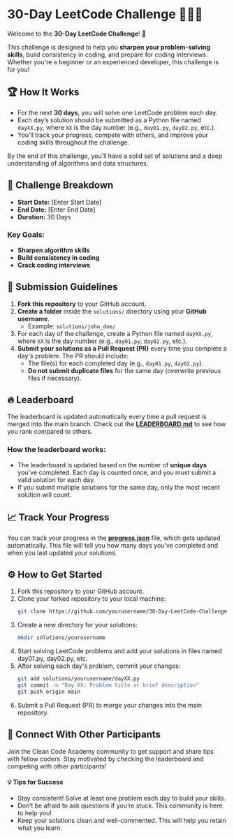 # 30-Day LeetCode Challenge 🧑‍💻🚀

Welcome to the **30-Day LeetCode Challenge**! 🎉

This challenge is designed to help you **sharpen your problem-solving skills**, build consistency in coding, and prepare for coding interviews. Whether you're a beginner or an experienced developer, this challenge is for you!

## 🏆 How It Works

- For the next **30 days**, you will solve one LeetCode problem each day.
- Each day’s solution should be submitted as a Python file named `dayXX.py`, where `XX` is the day number (e.g., `day01.py`, `day02.py`, etc.).
- You’ll track your progress, compete with others, and improve your coding skills throughout the challenge.
  
By the end of this challenge, you’ll have a solid set of solutions and a deep understanding of algorithms and data structures.

## 📅 Challenge Breakdown

- **Start Date:** [Enter Start Date]
- **End Date:** [Enter End Date]
- **Duration:** 30 Days

### Key Goals:
- **Sharpen algorithm skills**
- **Build consistency in coding**
- **Crack coding interviews**

## 📝 Submission Guidelines

1. **Fork this repository** to your GitHub account.
2. **Create a folder** inside the `solutions/` directory using your **GitHub username**.
   - Example: `solutions/john_doe/`
3. For each day of the challenge, create a Python file named `dayXX.py`, where `XX` is the day number (e.g., `day01.py`, `day02.py`, etc.).
4. **Submit your solutions as a Pull Request (PR)** every time you complete a day's problem. The PR should include:
   - The file(s) for each completed day (e.g., `day01.py`, `day02.py`).
   - **Do not submit duplicate files** for the same day (overwrite previous files if necessary).

## 🔥 Leaderboard

The leaderboard is updated automatically every time a pull request is merged into the main branch. Check out the **[LEADERBOARD.md](LEADERBOARD.md)** to see how you rank compared to others.

### How the leaderboard works:
- The leaderboard is updated based on the number of **unique days** you've completed. Each day is counted once, and you must submit a valid solution for each day.
- If you submit multiple solutions for the same day, only the most recent solution will count.

## 📈 Track Your Progress

You can track your progress in the **[progress.json](progress.json)** file, which gets updated automatically. This file will tell you how many days you've completed and when you last updated your solutions.

## ⚙️ How to Get Started

1. Fork this repository to your GitHub account.
2. Clone your forked repository to your local machine:
   ```bash
   git clone https://github.com/yourusername/30-Day-LeetCode-Challenge.git

3. Create a new directory for your solutions:
   ```bash
   mkdir solutions/yourusername
4. Start solving LeetCode problems and add your solutions in files named day01.py, day02.py, etc.
5. After solving each day's problem, commit your changes:
   ```bash
   git add solutions/yourusername/dayXX.py
   git commit -m "Day XX: Problem title or brief description"
   git push origin main

6. Submit a Pull Request (PR) to merge your changes into the main repository.
## 🤝 Connect With Other Participants
Join the Clean Code Academy community to get support and share tips with fellow coders.
Stay motivated by checking the leaderboard and competing with other participants!
#### 💡 Tips for Success
- Stay consistent! Solve at least one problem each day to build your skills.
- Don’t be afraid to ask questions if you’re stuck. This community is here to help you!
- Keep your solutions clean and well-commented. This will help you retain what you learn.

